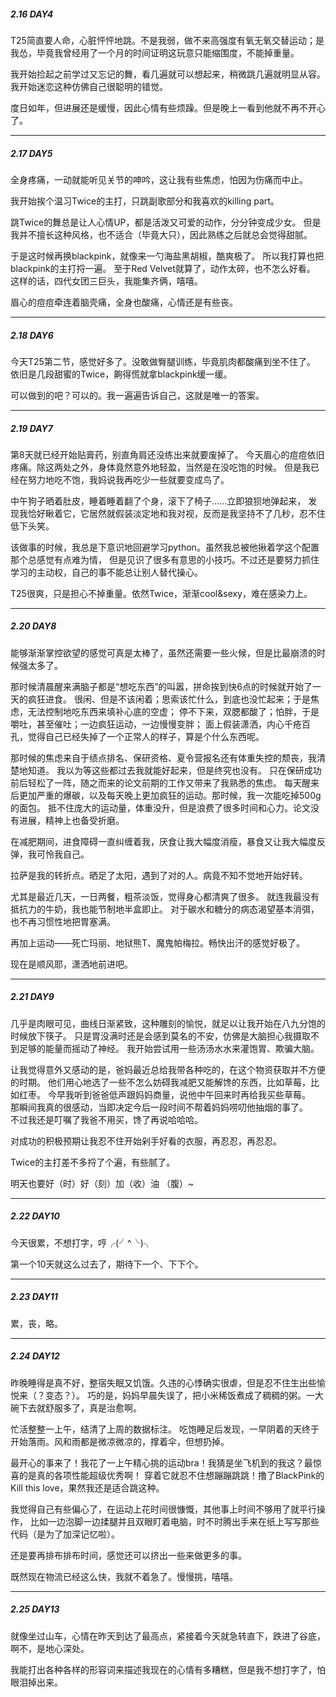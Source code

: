 
##### *2.16 DAY4*

  T25简直要人命，心脏怦怦地跳。不是我弱，做不来高强度有氧无氧交替运动；是我怂，毕竟我曾经用了一个月的时间证明这玩意只能缩围度，不能掉重量。
  
  我开始捡起之前学过又忘记的舞，看几遍就可以想起来，稍微跳几遍就明显从容。我开始迷恋这种仿佛自己很聪明的错觉。

  度日如年，但进展还是缓慢，因此心情有些烦躁。但是晚上一看到他就不再不开心了。

***
##### *2.17 DAY5*
  
  全身疼痛，一动就能听见关节的呻吟，这让我有些焦虑，怕因为伤痛而中止。
  
  我开始挨个温习Twice的主打，只跳副歌部分和我喜欢的killing part。
  
  跳Twice的舞总是让人心情UP，都是活泼又可爱的动作，分分钟变成少女。
  但是我并不擅长这种风格，也不适合（毕竟大只），因此熟练之后就总会觉得甜腻。
  
  于是这时候再换blackpink，就像来一勺海盐黑胡椒，酷爽极了。
  所以我打算也把blackpink的主打捋一遍。
  至于Red Velvet就算了，动作太碎，也不怎么好看。
  这样的话，四代女团三巨头，我能集齐俩，嘻嘻。

  眉心的痘痘牵连着脑壳痛，全身也酸痛，心情还是有些丧。

***
##### *2.18 DAY6*
  
  今天T25第二节，感觉好多了。没敢做臀腿训练，毕竟肌肉都酸痛到坐不住了。
依旧是几段甜蜜的Twice，齁得慌就拿blackpink缓一缓。
  
  可以做到的吧？可以的。我一遍遍告诉自己，这就是唯一的答案。

***
##### *2.19 DAY7*  
  
  第8天就已经开始贴膏药，别直角肩还没练出来就要废掉了。
  今天眉心的痘痘依旧疼痛。除这两处之外，身体竟然意外地轻盈，当然是在没吃饱的时候。
  但是我已经在努力地吃不饱，我妈说我再吃少一些就要变成鸟了。
  
  中午狗子晒着肚皮，睡着睡着翻了个身，滚下了椅子……立即狼狈地弹起来，
  发现我恰好瞅着它，它居然就假装淡定地和我对视，反而是我坚持不了几秒，忍不住低下头笑。
  
  该做事的时候，我总是下意识地回避学习python。虽然我总被他揪着学这个配置那个总感觉有点难为情，
  但是见识了很多有意思的小技巧。不过还是要努力抓住学习的主动权，自己的事不能总让别人替代操心。
  
  T25很爽，只是担心不掉重量。依然Twice，渐渐cool&sexy，难在感染力上。
  
 ***   
 ##### *2.20 DAY8*  
  
  能够渐渐掌控欲望的感觉可真是太棒了，虽然还需要一些火候，但是比最崩溃的时候强太多了。
  
  那时候清晨醒来满脑子都是“想吃东西”的叫嚣，拼命挨到快6点的时候就开始了一天的疯狂进食。
  很闲、但是不该闲着；思索该忙什么，到底也没忙起来；于是焦虑，无法控制地吃东西来填补心底的空虚；
  停不下来，双腮都酸了；怕胖，于是嚼吐，甚至催吐；一边疯狂运动，一边慢慢变胖；
  面上假装潇洒，内心千疮百孔，觉得自己已经失掉了一个正常人的样子，算是个什么东西呢。
  
  那时候的焦虑来自于绩点排名、保研资格、夏令营报名还有体重失控的颓丧，我清楚地知道。
  我以为等这些都过去我就能好起来，但是终究也没有。
  只在保研成功前后轻松了一阵，随之而来的论文前期的工作又带来了我熟悉的焦虑。
  每天醒来后更加严重的爆碳，以及每天晚上更加疯狂的运动。那时候，我一次能吃掉500g的面包。
  抵不住庞大的运动量，体重没升，但是浪费了很多时间和心力。论文没有进展，精神上也备受折磨。  
  
  在减肥期间，进食障碍一直纠缠着我，厌食让我大幅度消瘦，暴食又让我大幅度反弹，我可怜我自己。
  
  拉萨是我的转折点。晒足了太阳，遇到了对的人。病竟不知不觉地开始好转。
  
  尤其是最近几天，一日两餐，粗茶淡饭，觉得身心都清爽了很多。
  就连我最没有抵抗力的牛奶，我也能节制地半盒即止。
  对于碳水和糖分的病态渴望基本消弭，也不再习惯性地把胃塞满。
    
  再加上运动——死亡玛丽、地狱熊T、魔鬼帕梅拉。畅快出汗的感觉好极了。  
  
  现在是顺风耶，潇洒地前进吧。
    
  ***  
  ##### *2.21 DAY9*
  
  几乎是肉眼可见，曲线日渐紧致，这种雕刻的愉悦，就足以让我开始在八九分饱的时候放下筷子。
  只是胃没满时还是会感到莫名的不安，仿佛是大脑担心我摄取不到足够的能量而摇动了神经。
  我开始尝试用一些汤汤水水来灌饱胃、欺骗大脑。  
    
  让我觉得意外又感动的是，爸妈最近总给我带各种吃的，在这个物资获取并不方便的时期。
  他们用心地选了一些不怎么妨碍我减肥又能解馋的东西，比如草莓，比如红枣。
  今早我听到爸爸低声跟妈妈商量，说他中午回来时再给我买些草莓。  
  那瞬间我真的很感动，当即决定今后一段时间不帮着妈妈唠叨他抽烟的事了。  
  不过我还是叮嘱了我爸不用买，馋了再说哈哈哈。
    
  对成功的积极预期让我忍不住开始剁手好看的衣服，再忍忍，再忍忍。
  
  Twice的主打差不多捋了个遍，有些腻了。
  
  明天也要好（时）好（刻）加（收）油 （腹）~
    
  ***
  ##### *2.22 DAY10*
    
  今天很累，不想打字，哼╭(╯^╰)╮
    
  第一个10天就这么过去了，期待下一个、下下个。
  
  ***
  ##### *2.23 DAY11*
  
  累，丧，略。
  
  ***
  ##### *2.24 DAY12*
  
  昨晚睡得是真不好，整宿失眠又饥饿。久违的心悸确实很虐，但是忍不住生出些愉悦来（？变态？）。
  巧的是，妈妈早晨失误了，把小米稀饭煮成了稠稠的粥。一大碗下去就舒服多了，真是治愈啊。
    
  忙活整整一上午，结清了上周的数据标注。
  吃饱睡足后发现，一早阴着的天终于开始落雨。风和雨都是微凉微凉的，撑着伞，但想扔掉。
  
  最开心的事来了！我花了一上午精心挑的运动bra！我猜是坐飞机到的我这？最惊喜的是真的各项性能超级优秀啊！
  穿着它就忍不住想蹦蹦跳跳！撸了BlackPink的Kill this love，果然我还是适合跳这种。
  
  我觉得自己有些偏心了，在运动上花时间很慷慨，其他事上时间不够用了就平行操作，
  比如一边泡脚一边揉腿并且双眼盯着电脑，时不时腾出手来在纸上写写那些代码（是为了加深记忆啦）。
  
  还是要再排布排布时间，感觉还可以挤出一些来做更多的事。
    
  既然现在物流已经这么快，我就不着急了。慢慢挑，嘻嘻。
  
  ***
  ##### *2.25 DAY13*
  
  就像坐过山车，心情在昨天到达了最高点，紧接着今天就急转直下，跌进了谷底，啊不，是地心深处。
  
  我能打出各种各样的形容词来描述我现在的心情有多糟糕，但是我不想打字了，怕眼泪掉出来。
  
  
  
     
   
    
    
  

